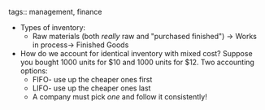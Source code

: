 tags:: management, finance

- Types of inventory:
	- Raw materials (both _really_ raw and "purchased finished") -> Works in process-> Finished Goods
- How do we account for identical inventory with mixed cost? Suppose you bought 1000 units for $10 and 1000 units for $12. Two accounting options:
	- FIFO- use up the cheaper ones first
	- LIFO- use up the cheaper ones last
	- A company must pick _one_ and follow it consistently!